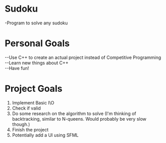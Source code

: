 # Sudoku
-Program to solve any sudoku

# Personal Goals
--Use C++ to create an actual project instead of Competitive Programming<br>
--Learn new things about C++<br>
--Have fun!<br>

# Project Goals
1. Implement Basic I\O
2. Check if valid
3. Do some research on the algorithm to solve (I'm thinking of backtracking, similar to N-queens. Would probably be very slow though.)
4. Finish the project
5. Potentially add a UI using SFML